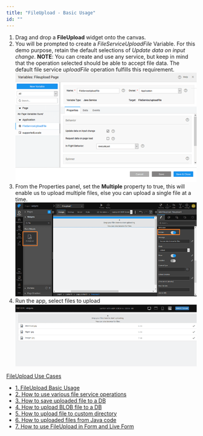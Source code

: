 ```yaml
---
title: "FileUpload - Basic Usage"
id: ""
---
```


1. Drag and drop a **FileUpload** widget onto the canvas.
2. You will be prompted to create a _FileServiceUploadFile_ Variable. For this demo purpose, retain the default selections of _Update data on input change_. **NOTE**: You can create and use any service, but keep in mind that the operation selected should be able to accept file data. The default file service _uploadFile_ operation fulfills this requirement. [![](../../../assets/fu_servicevar.png)](../../../assets/fu_servicevar.png)
3. From the Properties panel, set the **Multiple** property to true, this will enable us to upload multiple files, else you can upload a single file at a time. [![fu_props](../../../assets/fu_props.png)](../../../assets/fu_props.png)
4. Run the app, select files to upload [![fu_run](../../../assets/fu_run.png)](../../../assets/fu_run.png)

[FileUpload Use Cases](/learn/app-development/widgets/basic/fileupload-use-cases/)

- [1\. FileUpload Basic Usage](/learn/app-development/widgets/form-widgets/file-upload-basic-usage/)
- [2\. How to use various file service operations](/learn/how-tos/file-upload-widget-operations/)
- [3\. How to save uploaded file to a DB](/learn/how-tos/upload-file-save-database/)
- [4\. How to upload BLOB file to a DB](/learn/how-tos/file-upload-blob-data/)
- [5\. How to upload file to custom directory](/learn/how-tos/file-upload-custom-directory/)
- [6\. How to uploaded files from Java code](/learn/how-tos/accessing-file-upload-java-code/)
- [7\. How to use FileUpload in Form and Live Form](/learn/how-tos/upload-files-from-live-form-form/)
